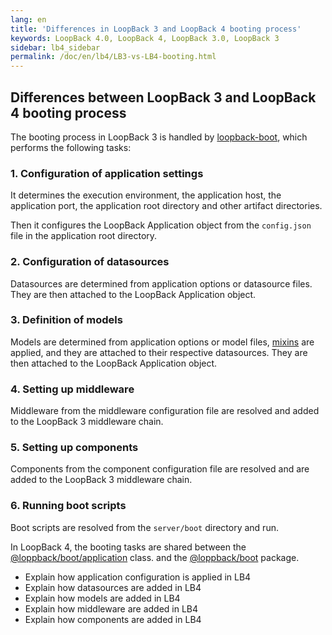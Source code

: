 ```yaml
---
lang: en
title: 'Differences in LoopBack 3 and LoopBack 4 booting process'
keywords: LoopBack 4.0, LoopBack 4, LoopBack 3.0, LoopBack 3
sidebar: lb4_sidebar
permalink: /doc/en/lb4/LB3-vs-LB4-booting.html
---
```


## Differences between LoopBack 3 and LoopBack 4 booting process

The booting process in LoopBack 3 is handled by
[loopback-boot](https://github.com/strongloop/loopback-boot),
which performs the following tasks:

### 1. Configuration of application settings

It determines the execution environment, the application host, the application
port, the application root directory and other artifact directories.

Then it configures the LoopBack Application object from the `config.json` file
in the application root directory.

### 2. Configuration of datasources

Datasources are determined from application options or datasource files. They
are then attached to the LoopBack Application object.

### 3. Definition of models

Models are determined from application options or model files,
[mixins](https://loopback.io/doc/en/lb3/Defining-mixins.html) are applied,
and they are attached to their respective datasources. They are then attached
to the LoopBack Application object.

### 4. Setting up middleware

Middleware from the middleware configuration file are resolved and added to the
LoopBack 3 middleware chain.

### 5. Setting up components

Components from the component configuration file are resolved and are added to
the LoopBack 3 middleware chain.

### 6. Running boot scripts

Boot scripts are resolved from the `server/boot` directory and run.

In LoopBack 4, the booting tasks are shared between the
[@loppback/boot/application](./apidocs/apidocs.core.application.html) class.
and the
[@loppback/boot](./apidocs/apidocs.boot.html) package.

- Explain how application configuration is applied in LB4
- Explain how datasources are added in LB4
- Explain how models are added in LB4
- Explain how middleware are added in LB4
- Explain how components are added in LB4
